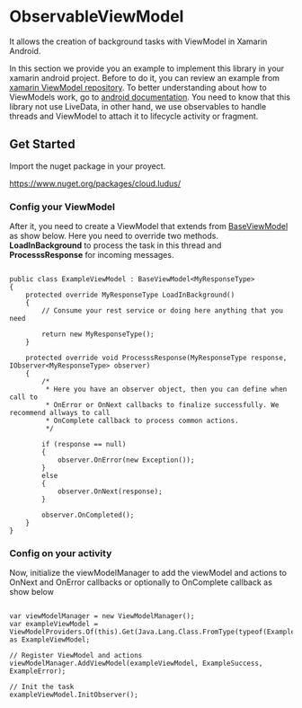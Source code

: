# ObservableViewModel
It allows the creation of background tasks with ViewModel in Xamarin Android.

In this section we provide you an example to implement this library in your xamarin android project. Before to do it, you can review an example from [xamarin ViewModel repository](https://developer.xamarin.com/samples/monodroid/android-support/ViewModel/). To better understanding about how to ViewModels work, go to [android documentation](https://developer.android.com/topic/libraries/architecture/viewmodel). You need to know that this library not use LiveData, in other hand, we use observables to handle threads and ViewModel to attach it to lifecycle activity or fragment.

 ## Get Started

Import the nuget package in your proyect.

https://www.nuget.org/packages/cloud.ludus/


### Config your ViewModel

After it, you need to create a ViewModel that extends from [BaseViewModel](ObservableViewModel/BaseViewModel.cs) as show below. Here you need to override two methods. **LoadInBackground** to process the task in this thread and **ProcesssResponse** for incoming messages. 

```

public class ExampleViewModel : BaseViewModel<MyResponseType>
{
    protected override MyResponseType LoadInBackground()
    {
        // Consume your rest service or doing here anything that you need

        return new MyResponseType();
    }

    protected override void ProcesssResponse(MyResponseType response, IObserver<MyResponseType> observer)
    {
        /*
         * Here you have an observer object, then you can define when call to
         * OnError or OnNext callbacks to finalize successfully. We recommend allways to call
         * OnComplete callback to process common actions.
         */
    
        if (response == null)
        {
            observer.OnError(new Exception());
        }
        else
        {
            observer.OnNext(response);
        }

        observer.OnCompleted();
    }
}

```

### Config on your activity

Now, initialize the viewModelManager to add the viewModel and actions to OnNext and OnError callbacks or optionally to OnComplete callback as show below

```

var viewModelManager = new ViewModelManager();
var exampleViewModel = ViewModelProviders.Of(this).Get(Java.Lang.Class.FromType(typeof(ExampleViewModel))) as ExampleViewModel;

// Register ViewModel and actions
viewModelManager.AddViewModel(exampleViewModel, ExampleSuccess, ExampleError);

// Init the task
exampleViewModel.InitObserver();

```


